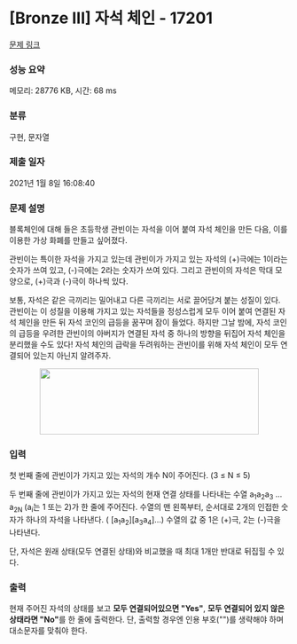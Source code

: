# [Bronze III] 자석 체인 - 17201 

[문제 링크](https://www.acmicpc.net/problem/17201) 

### 성능 요약

메모리: 28776 KB, 시간: 68 ms

### 분류

구현, 문자열

### 제출 일자

2021년 1월 8일 16:08:40

### 문제 설명

<p>블록체인에 대해 들은 초등학생 관빈이는 자석을 이어 붙여 자석 체인을 만든 다음, 이를 이용한 가상 화폐를 만들고 싶어졌다.</p>

<p>관빈이는 특이한 자석을 가지고 있는데 관빈이가 가지고 있는 자석의 (+)극에는 1이라는 숫자가 쓰여 있고, (-)극에는 2라는 숫자가 쓰여 있다. 그리고 관빈이의 자석은 막대 모양으로, (+)극과 (-)극이 하나씩 있다.</p>

<p>보통, 자석은 같은 극끼리는 밀어내고 다른 극끼리는 서로 끌어당겨 붙는 성질이 있다. 관빈이는 이 성질을 이용해 가지고 있는 자석들을 정성스럽게 모두 이어 붙여 연결된 자석 체인을 만든 뒤 자석 코인의 급등을 꿈꾸며 잠이 들었다. 하지만 그날 밤에, 자석 코인의 급등을 우려한 관빈이의 아버지가 연결된 자석 중 하나의 방향을 뒤집어 자석 체인을 분리했을 수도 있다! 자석 체인의 급락을 두려워하는 관빈이를 위해 자석 체인이 모두 연결되어 있는지 아닌지 알려주자.</p>

<p style="text-align: center;"><img alt="" src="" style="width: 395px; height: 119px;"></p>

### 입력 

 <p>첫 번째 줄에 관빈이가 가지고 있는 자석의 개수 N이 주어진다. (3 ≤ N ≤ 5)</p>

<p>두 번째 줄에 관빈이가 가지고 있는 자석의 현재 연결 상태를 나타내는 수열 a<sub>1</sub>a<sub>2</sub>a<sub>3</sub> ... a<sub>2N </sub>(a<sub>i</sub>는 1 또는 2)가 한 줄에 주어진다. 수열의 맨 왼쪽부터, 순서대로 2개의 인접한 숫자가 하나의 자석을 나타낸다. ( [a<sub>1</sub>a<sub>2</sub>][a<sub>3</sub>a<sub>4</sub>]...) 수열의 값 중 1은 (+)극, 2는 (-)극을 나타낸다.</p>

<p>단, 자석은 원래 상태(모두 연결된 상태)와 비교했을 때 최대 1개만 반대로 뒤집힐 수 있다.</p>

### 출력 

 <p>현재 주어진 자석의 상태를 보고 <strong>모두 연결되어있으면 "Yes"</strong>, <strong>모두 연결되어 있지 않은 상태라면 "No"</strong>를 한 줄에 출력한다. 단, 출력할 경우엔 인용 부호("")를 생략해야 하며 대소문자를 맞춰야 한다.</p>

